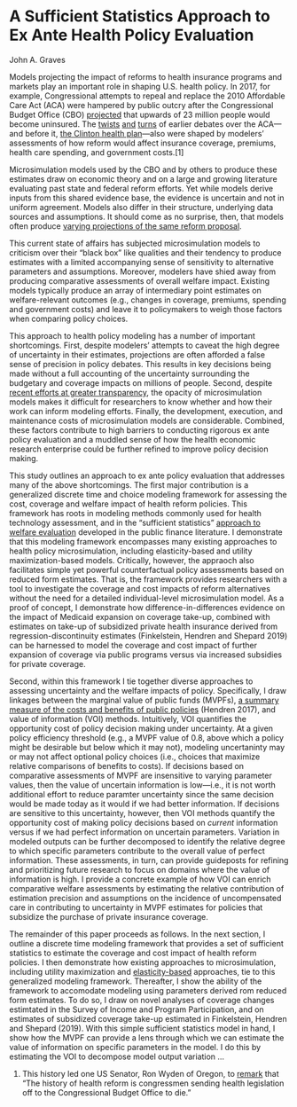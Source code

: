 A Sufficient Statistics Approach to Ex Ante Health Policy Evaluation
================
John A. Graves

Models projecting the impact of reforms to health insurance programs and
markets play an important role in shaping U.S. health policy. In 2017,
for example, Congressional attempts to repeal and replace the 2010
Affordable Care Act (ACA) were hampered by public outcry after the
Congressional Budget Office (CBO)
[projected](https://www.nytimes.com/2017/05/24/us/politics/cbo-congressional-budget-office-health-care.html)
that upwards of 23 million people would become uninsured. The
[twists](https://prescriptions.blogs.nytimes.com/2009/10/07/analysis-sees-baucus-bill-meeting-obamas-cost-and-deficit-targets/)
[and](https://www.nytimes.com/2009/10/19/us/19iht-letter.html)
[turns](https://www.nytimes.com/2009/10/06/health/policy/06health.html)
of earlier debates over the ACA—and before it, [the Clinton health
plan](figures/01_nyt-clinton-cbo.png)—also were shaped by modelers’
assessments of how reform would affect insurance coverage, premiums,
health care spending, and government costs.\[1\]

Microsimulation models used by the CBO and by others to produce these
estimates draw on economic theory and on a large and growing literature
evaluating past state and federal reform efforts. Yet while models
derive inputs from this shared evidence base, the evidence is uncertain
and not in uniform agreement. Models also differ in their structure,
underlying data sources and assumptions. It should come as no surprise,
then, that models often produce [varying projections of the same reform
proposal](https://www.nytimes.com/interactive/2019/04/10/upshot/medicare-for-all-bernie-sanders-cost-estimates.html).

This current state of affairs has subjected microsimulation models to
criticism over their “black box” like qualities and their tendency to
produce estimates with a limited accompanying sense of sensitivity to
alternative parameters and assumptions. Moreover, modelers have shied
away from producing comparative assessments of overall welfare impact.
Existing models typically produce an array of intermediary point
estimates on welfare-relevant outcomes (e.g., changes in coverage,
premiums, spending and government costs) and leave it to policymakers to
weigh those factors when comparing policy
choices.

<!-- This variation arises from estimation (im)precision in parameters derived from underlying research, and from alternative assumptions on unknown or uncertain parameters. -->

This approach to health policy modeling has a number of important
shortcomings. First, despite modelers’ attempts to caveat the high
degree of uncertainty in their estimates, projections are often afforded
a false sense of precision in policy debates. This results in key
decisions being made without a full accounting of the uncertainty
surrounding the budgetary and coverage impacts on millions of people.
Second, despite [recent efforts at greater
transparency](https://www.cbo.gov/publication/55116), the opacity of
microsimulation models makes it difficult for researchers to know
whether and how their work can inform modeling efforts. Finally, the
development, execution, and maintenance costs of microsimulation models
are considerable. Combined, these factors contribute to high barriers to
conducting rigorous ex ante policy evaluation and a muddled sense of how
the health economic research enterprise could be further refined to
improve policy decision making.

This study outlines an approach to ex ante policy evaluation that
addresses many of the above shortcomings. The first major contribution
is a generalized discrete time and choice modeling framework for
assessing the cost, coverage and welfare impact of health reform
policies. This framework has roots in modeling methods commonly used for
health technology assessment, and in the “sufficient statistics”
[approach to welfare
evaluation](https://www.annualreviews.org/doi/full/10.1146/annurev.economics.050708.142910)
developed in the public finance literature. I demonstrate that this
modeling framework encompasses many existing approaches to health policy
microsimulation, including elasticity-based and utility
maximization-based models. Critically, however, the appraoch also
facilitates simple yet powerful counterfactual policy assessments based
on reduced form estimates. That is, the framework provides researchers
with a tool to investigate the coverage and cost impacts of reform
alternatives without the need for a detailed individual-level
microsimulation model. As a proof of concept, I demonstrate how
difference-in-differences evidence on the impact of Medicaid expansion
on coverage take-up, combined with estimates on take-up of subsidized
private health insurance derived from regression-discontinuity estimates
(Finkelstein, Hendren and Shepard 2019) can be harnessed to model the
coverage and cost impact of further expansion of coverage via public
programs versus via increased subsidies for private coverage.

Second, within this framework I tie together diverse approaches to
assessing uncertainty and the welfare impacts of policy. Specifically, I
draw linkages between the marginal value of public funds (MVPFs), [a
summary measure of the costs and benefits of public
policies](https://economics.mit.edu/files/16272) (Hendren 2017), and
value of information (VOI) methods. Intuitively, VOI quantifies the
opportunity cost of policy decision making under uncertainty. At a given
policy efficiency threshold (e.g., a MVPF value of 0.8, above which a
policy might be desirable but below which it may not), modeling
uncertaninty may or may not affect optional policy choices (i.e.,
choices that maximize relative comparisons of benefits to costs). If
decisions based on comparative assessments of MVPF are insensitive to
varying parameter values, then the value of uncertain information is
low—i.e., it is not worth additional effort to reduce paramter
uncertainty since the same decision would be made today as it would if
we had better information. If decisions are sensitive to this
uncertainty, however, then VOI methods quantify the opportunity cost of
making policy decisions based on *current* information versus if we had
perfect information on uncertain parameters. Variation in modeled
outputs can be further decomposed to identify the relative degree to
which specific parameters contribute to the overall value of perfect
information. These assessments, in turn, can provide guideposts for
refining and prioritizing future research to focus on domains where the
value of information is high. I provide a concrete example of how VOI
can enrich comparative welfare assessments by estimating the relative
contribution of estimation precision and assumptions on the incidence of
uncompensated care in contributing to uncertainty in MVPF estimates for
policies that subsidize the purchase of private insurance coverage.

The remainder of this paper proceeds as follows. In the next section, I
outline a discrete time modeling framework that provides a set of
sufficient statistics to estimate the coverage and cost impact of health
reform policies. I then demonstrate how existing approaches to
microsimulation, including utility maximization and
[elasticity-based](http://www.ct.gov/sustinet/lib/sustinet/board_of_directors_files/resources/grubermodellongerdescription.pdf)
approaches, tie to this generalized modeling framework. Thereafter, I
show the ability of the framework to accomodate modeling using
parameters derived rom reduced form estimates. To do so, I draw on novel
analyses of coverage changes estimtated in the Survey of Income and
Program Participation, and on estimates of subsidized coverage take-up
estimated in Finkelstein, Hendren and Shepard (2019). With this simple
sufficient statistics model in hand, I show how the MVPF can provide a
lens through which we can estimate the value of information on specific
parameters in the model. I do this by estimating the VOI to decompose
model output variation
…

<!-- As an example, I  apply VOI methos to reduced form evidence on the MVPF  willingness to pay (WTP) for subsidized health insurance, which i -->

<!-- I show how VOI methods can fileter uncertainty in RD paramters from Finkelstein , as well as assumptions  -->

<!-- That is, VOI methdos can be used to quantify the opportunity cost of a "wrong" decision. In that way, we can identify and prioritize research and modeling efforts on the parameters and/or assumptions that drive uncertainty. To demonstrate the power of VOI -->

<!-- ### Estimating the Transition Probability Matrix -->

<!-- We first obtain a simple cross tabulation of insurance coverage in January 2013 from the SIPP.  -->

<!-- ```{r, echo = FALSE} -->

<!-- # source(here("R/estimate-overall-transition-probability-matrix.R")) -->

<!-- ex_ante <-  -->

<!--   read_rds(here("output/ex-ante-overall-population/ex-ante-distribution.rds")) -->

<!-- ex_ante_meps <-  -->

<!--   read_rds(here("output/ex-ante-overall-population/ex-ante-distribution-meps.rds")) -->

<!-- ex_ante %>%  -->

<!--   mutate(n = round(n/1e6,1)) %>%  -->

<!--   mutate(pct = round(100*pct,1)) %>%  -->

<!--   mutate(insurance_type = c("ESI","Private-Other","Public","Uninsured")) %>%  -->

<!--   cbind( -->

<!--     ex_ante_meps %>%  -->

<!--     mutate(n = round(n/1e6,1)) %>%  -->

<!--     mutate(pct = round(100*pct,1)) %>%  -->

<!--     select(-insurance_type)  -->

<!--   ) %>%  -->

<!--   knitr::kable(caption = "Ex Ante Distribution of Insurance Coverage, January 2013",col.names= c("Category","SIPP: Number (millions)","SIPP: Percent", "MEPS: Number (millions)","MEPS: Percent"), format = "html") -->

<!-- ``` -->

<!-- Next we fit nonpaarametric (Kaplan-Meier) and parametric multi-state models to obtain the transition probabilities by December 2013.  -->

<!-- ```{r} -->

<!-- trans_probs <-  -->

<!--     read_rds(here("output/ex-ante-overall-population/transition-probabilities-kaplan-meier.rds")) -->

<!-- trans_probs %>% filter(time==24) %>% pluck("data") %>% pluck(1) %>%  -->

<!--   mutate_at(vars(-1),function(x) round(100*x,2)) %>%  -->

<!--   knitr::kable(caption = "Transition Probabilities", format = "html") -->

<!-- ``` -->

<!-- ```{r} -->

<!--  trans_probs_meps <-  -->

<!--     read_rds(here("output/ex-ante-overall-population/transition-probabilities-kaplan-meier-meps.rds")) -->

<!-- trans_probs_meps %>% filter(time==24) %>% pluck("data") %>% pluck(1) %>%  -->

<!--   mutate_at(vars(-1),function(x) round(100*x,2)) %>%  -->

<!--   knitr::kable(caption = "Transition Probabilities", format = "html") -->

<!-- ``` -->

1.  This history led one US Senator, Ron Wyden of Oregon, to
    [remark](https://prospect.org/article/number-cruncher-chief) that
    “The history of health reform is congressmen sending health
    legislation off to the Congressional Budget Office to die.”
